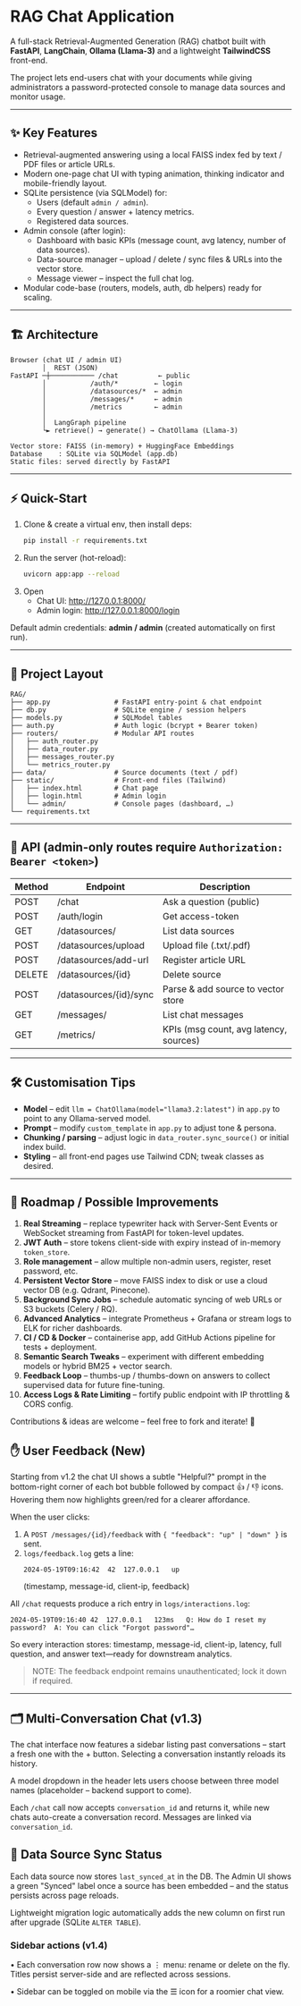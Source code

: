 # RAG Chat Application

A full-stack Retrieval-Augmented Generation (RAG) chatbot built with **FastAPI**, **LangChain**, **Ollama (Llama-3)** and a lightweight **TailwindCSS** front-end.

The project lets end-users chat with your documents while giving administrators a password-protected console to manage data sources and monitor usage.

---

## ✨ Key Features

* Retrieval-augmented answering using a local FAISS index fed by text / PDF files or article URLs.
* Modern one-page chat UI with typing animation, thinking indicator and mobile-friendly layout.
* SQLite persistence (via SQLModel) for:
  * Users (default `admin / admin`).
  * Every question / answer + latency metrics.
  * Registered data sources.
* Admin console (after login):
  * Dashboard with basic KPIs (message count, avg latency, number of data sources).
  * Data-source manager – upload / delete / sync files & URLs into the vector store.
  * Message viewer – inspect the full chat log.
* Modular code-base (routers, models, auth, db helpers) ready for scaling.

---

## 🏗️ Architecture

```
Browser (chat UI / admin UI)
        │  REST (JSON)
FastAPI ─┼─────────── /chat          ← public
        │           /auth/*         ← login
        │           /datasources/*  ← admin
        │           /messages/*     ← admin
        │           /metrics        ← admin
        │
        │  LangGraph pipeline
        └► retrieve() → generate() → ChatOllama (Llama-3)

Vector store: FAISS (in-memory) + HuggingFace Embeddings
Database    : SQLite via SQLModel (app.db)
Static files: served directly by FastAPI
```

---

## ⚡ Quick-Start

1. Clone & create a virtual env, then install deps:
   ```bash
   pip install -r requirements.txt
   ```
2. Run the server (hot-reload):
   ```bash
   uvicorn app:app --reload
   ```
3. Open
   * Chat UI:        <http://127.0.0.1:8000/>
   * Admin login:    <http://127.0.0.1:8000/login>

Default admin credentials: **admin / admin** (created automatically on first run).

---

## 📂 Project Layout

```
RAG/
├── app.py                # FastAPI entry-point & chat endpoint
├── db.py                 # SQLite engine / session helpers
├── models.py             # SQLModel tables
├── auth.py               # Auth logic (bcrypt + Bearer token)
├── routers/              # Modular API routes
│   ├── auth_router.py
│   ├── data_router.py
│   ├── messages_router.py
│   └── metrics_router.py
├── data/                 # Source documents (text / pdf)
├── static/               # Front-end files (Tailwind)
│   ├── index.html        # Chat page
│   ├── login.html        # Admin login
│   └── admin/            # Console pages (dashboard, …)
└── requirements.txt
```

---

## 🔌 API (admin-only routes require `Authorization: Bearer <token>`)

| Method | Endpoint              | Description |
|--------|-----------------------|-------------|
| POST   | /chat                 | Ask a question (public) |
| POST   | /auth/login           | Get access-token |
| GET    | /datasources/         | List data sources |
| POST   | /datasources/upload   | Upload file (.txt/.pdf) |
| POST   | /datasources/add-url  | Register article URL |
| DELETE | /datasources/{id}     | Delete source |
| POST   | /datasources/{id}/sync| Parse & add source to vector store |
| GET    | /messages/            | List chat messages |
| GET    | /metrics/             | KPIs (msg count, avg latency, sources) |

---

## 🛠️ Customisation Tips

* **Model** – edit `llm = ChatOllama(model="llama3.2:latest")` in `app.py` to point to any Ollama-served model.
* **Prompt** – modify `custom_template` in `app.py` to adjust tone & persona.
* **Chunking / parsing** – adjust logic in `data_router.sync_source()` or initial index build.
* **Styling** – all front-end pages use Tailwind CDN; tweak classes as desired.

---

## 🚀 Roadmap / Possible Improvements

1. **Real Streaming** – replace typewriter hack with Server-Sent Events or WebSocket streaming from FastAPI for token-level updates.
2. **JWT Auth** – store tokens client-side with expiry instead of in-memory `token_store`.
3. **Role management** – allow multiple non-admin users, register, reset password, etc.
4. **Persistent Vector Store** – move FAISS index to disk or use a cloud vector DB (e.g. Qdrant, Pinecone).
5. **Background Sync Jobs** – schedule automatic syncing of web URLs or S3 buckets (Celery / RQ).
6. **Advanced Analytics** – integrate Prometheus + Grafana or stream logs to ELK for richer dashboards.
7. **CI / CD & Docker** – containerise app, add GitHub Actions pipeline for tests + deployment.
8. **Semantic Search Tweaks** – experiment with different embedding models or hybrid BM25 + vector search.
9. **Feedback Loop** – thumbs-up / thumbs-down on answers to collect supervised data for future fine-tuning.
10. **Access Logs & Rate Limiting** – fortify public endpoint with IP throttling & CORS config.

Contributions & ideas are welcome – feel free to fork and iterate! 🎉 

## ✋ User Feedback (New)

Starting from v1.2 the chat UI shows a subtle "Helpful?" prompt in the bottom-right corner of each bot bubble followed by compact 👍 / 👎 icons.  Hovering them now highlights green/red for a clearer affordance.

When the user clicks:

1. A `POST /messages/{id}/feedback` with `{ "feedback": "up" | "down" }` is sent.
2. `logs/feedback.log` gets a line:
   ```
   2024-05-19T09:16:42	42	127.0.0.1	up
   ```
   (timestamp, message-id, client-ip, feedback)

All `/chat` requests produce a rich entry in `logs/interactions.log`:
```text
2024-05-19T09:16:40	42	127.0.0.1	123ms	Q: How do I reset my password?	A: You can click "Forgot password"…
```
So every interaction stores: timestamp, message-id, client-ip, latency, full question, and answer text—ready for downstream analytics.

> NOTE: The feedback endpoint remains unauthenticated; lock it down if required.

---

## 🗂️ Multi-Conversation Chat (v1.3)

The chat interface now features a sidebar listing past conversations – start a fresh one with the + button.  Selecting a conversation instantly reloads its history.

A model dropdown in the header lets users choose between three model names (placeholder – backend support to come).

Each `/chat` call now accepts `conversation_id` and returns it, while new chats auto-create a conversation record. Messages are linked via `conversation_id`.

## 🔄 Data Source Sync Status

Each data source now stores `last_synced_at` in the DB.  The Admin UI shows a green "Synced" label once a source has been embedded – and the status persists across page reloads.

Lightweight migration logic automatically adds the new column on first run after upgrade (SQLite `ALTER TABLE`).

### Sidebar actions (v1.4)

• Each conversation row now shows a ⋮ menu: rename or delete on the fly.  Titles persist server-side and are reflected across sessions.

• Sidebar can be toggled on mobile via the ☰ icon for a roomier chat view. 